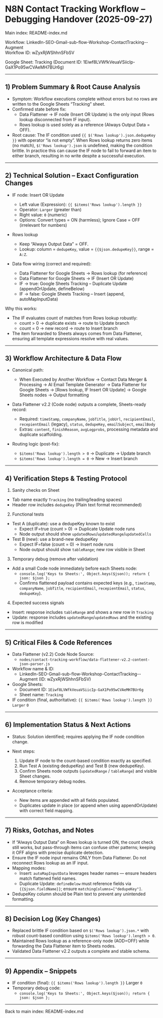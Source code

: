 # N8N Contact Tracking Workflow – Debugging Handover (2025-09-27)

Main index: README-index.md

Workflow: LinkedIn-SEO-Gmail-sub-flow-Workshop-ContactTracking--Augment  
Workflow ID: wZyxRjWShhnSFbSV

Google Sheet: Tracking (Document ID: 1Eiwf8LVWfkVeuaVSiicIp-GaX1Po95wCVAeMH7BUr6g)

---

## 1) Problem Summary & Root Cause Analysis

- Symptom: Workflow executions complete without errors but no rows are written to the Google Sheets “Tracking” sheet.
- Confirmed state before fix:
  - Data Flattener → IF node (Insert OR Update) is the only input (Rows lookup disconnected from IF input).
  - Rows lookup is used solely as a reference (Always Output Data = OFF).
- Root cause: The IF condition used `{{ $('Rows lookup').json.dedupeKey }}` with operator “is not empty”. When Rows lookup returns zero items (no match), `$('Rows lookup').json` is undefined, making the condition brittle. In practice this can cause the IF node to fail to forward an item to either branch, resulting in no write despite a successful execution.

---

## 2) Technical Solution – Exact Configuration Changes

- IF node: Insert OR Update
  - Left value (Expression): `{{ $items('Rows lookup').length }}`
  - Operator: `Larger` (greater than)
  - Right value: `0` (numeric)
  - Options: Convert types = ON (harmless); Ignore Case = OFF (irrelevant for numbers)

- Rows lookup
  - Keep “Always Output Data” = OFF.
  - Lookup: column = `dedupeKey`, value = `{{$json.dedupeKey}}`, range = `A:Z`.

- Data flow wiring (correct and required):
  - Data Flattener for Google Sheets → Rows lookup (for reference)
  - Data Flattener for Google Sheets → IF (Insert OR Update)
  - IF → true: Google Sheets Tracking – Duplicate Update (appendOrUpdate, defineBelow)
  - IF → false: Google Sheets Tracking – Insert (append, autoMapInputData)

Why this works:
- The IF evaluates count of matches from Rows lookup robustly:
  - count > 0 → duplicate exists → route to Update branch
  - count = 0 → new record → route to Insert branch
- The item forwarded to Sheets always comes from Data Flattener, ensuring all template expressions resolve with real values.

---

## 3) Workflow Architecture & Data Flow

- Canonical path:
  - When Executed by Another Workflow → Contact Data Merger & Processing → AI Email Template Generator → Data Flattener for Google Sheets → [Rows lookup, IF Insert OR Update] → Google Sheets nodes → Output formatting

- Data Flattener v2.2 (Code node) outputs a complete, Sheets-ready record:
  - Required: `timeStamp`, `companyName`, `jobTitle`, `jobUrl`, `recipientEmail`, `recepientEmail` (legacy), `status`, `dedupeKey`, `emailSubject`, `emailBody`
  - Extras: `content`, `finishReason`, `avgLogprobs`, processing metadata and duplicate scaffolding.

- Routing logic (post-fix):
  - `$items('Rows lookup').length > 0` → Duplicate → Update branch
  - `$items('Rows lookup').length = 0` → New → Insert branch

---

## 4) Verification Steps & Testing Protocol

1) Sanity checks on Sheet
- Tab name exactly `Tracking` (no trailing/leading spaces)
- Header row includes `dedupeKey` (Plain text format recommended)

2) Functional tests
- Test A (duplicate): use a dedupeKey known to exist
  - Expect IF=true (count > 0) → Duplicate Update node runs
  - Node output should show `updatedRows`/`updatedRange`/`updatedCells`
- Test B (new): use a brand-new dedupeKey
  - Expect IF=false (count = 0) → Insert node runs
  - Node output should show `tableRange`; new row visible in Sheet

3) Temporary debug (remove after validation)
- Add a small Code node immediately before each Sheets node:
  - `console.log('Keys to Sheets:', Object.keys($json)); return { json: $json };`
  - Confirms flattened payload contains expected keys (e.g., `timeStamp`, `companyName`, `jobTitle`, `recipientEmail`, `recepientEmail`, `status`, `dedupeKey`).

4) Expected success signals
- Insert: response includes `tableRange` and shows a new row in `Tracking`
- Update: response includes `updatedRange`/`updatedRows` and the existing row is modified

---

## 5) Critical Files & Code References

- Data Flattener (v2.2) Code Node Source:
  - `nodes/contact-tracking-workflow/data-flattener-v2.2-content-json-parser.js`
- Workflow name & ID:
  - LinkedIn-SEO-Gmail-sub-flow-Workshop-ContactTracking--Augment (ID: wZyxRjWShhnSFbSV)
- Google Sheets:
  - Document ID: `1Eiwf8LVWfkVeuaVSiicIp-GaX1Po95wCVAeMH7BUr6g`
  - Sheet name: `Tracking`
- IF condition (final, authoritative): `{{ $items('Rows lookup').length }}` `Larger` `0`

---

## 6) Implementation Status & Next Actions

- Status: Solution identified; requires applying the IF node condition change.
- Next steps:
  1. Update IF node to the count-based condition exactly as specified.
  2. Run Test A (existing dedupeKey) and Test B (new dedupeKey).
  3. Confirm Sheets node outputs (`updatedRange` / `tableRange`) and visible Sheet changes.
  4. Remove temporary debug nodes.

- Acceptance criteria:
  - New items are appended with all fields populated.
  - Duplicates update in place (or append when using appendOrUpdate) with correct field mapping.

---

## 7) Risks, Gotchas, and Notes

- If “Always Output Data” on Rows lookup is turned ON, the count check still works, but pass-through items can confuse other patterns; keeping it OFF aligns with precise duplicate detection.
- Ensure the IF node input remains ONLY from Data Flattener. Do not reconnect Rows lookup as an IF input.
- Mapping modes:
  - Insert: `autoMapInputData` leverages header names — ensure headers match flattened field names.
  - Duplicate Update: `defineBelow` must reference fields via `{{$json.fieldName}}`; ensure `matchingColumns=["dedupeKey"]`.
- DedupeKey column should be Plain text to prevent any unintended formatting.

---

## 8) Decision Log (Key Changes)

- Replaced brittle IF condition based on `$('Rows lookup').json.*` with robust count-based condition using `$items('Rows lookup').length > 0`.
- Maintained Rows lookup as a reference-only node (AOD=OFF) while forwarding the Data Flattener item to Sheets nodes.
- Validated Data Flattener v2.2 outputs a complete and stable schema.

---

## 9) Appendix – Snippets

- IF condition (final): `{{ $items('Rows lookup').length }}` Larger `0`
- Temporary debug code:
  - `console.log('Keys to Sheets:', Object.keys($json)); return { json: $json };`

---

Back to main index: README-index.md

